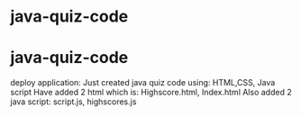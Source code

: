# java-quiz-code
# java-quiz-code
deploy application:
Just created java quiz code using: HTML,CSS, Java script
Have added 2 html which is: Highscore.html, Index.html
Also added 2 java script: script.js, highscores.js
